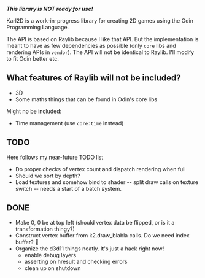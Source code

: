 ___This library is NOT ready for use!___

Karl2D is a work-in-progress library for creating 2D games using the Odin Programming Language.

The API is based on Raylib because I like that API. But the implementation is meant to have as few dependencies as possible (only `core` libs and rendering APIs in `vendor`). The API will not be identical to Raylib. I'll modify to fit Odin better etc.

## What features of Raylib will not be included?

* 3D
* Some maths things that can be found in Odin's core libs

Might no be included:
* Time management (use `core:time` instead)

## TODO

Here follows my near-future TODO list

* Do proper checks of vertex count and dispatch rendering when full
* Should we sort by depth?
* Load textures and somehow bind to shader -- split draw calls on texture switch -- needs a start of a batch system.

## DONE

* Make 0, 0 be at top left (should vertex data be flipped, or is it a transformation thingy?)
* Construct vertex buffer from k2.draw_blabla calls. Do we need index buffer? 🤷‍
* Organize the d3d11 things neatly. It's just a hack right now!
	* enable debug layers
	* asserting on hresult and checking errors
	* clean up on shutdown